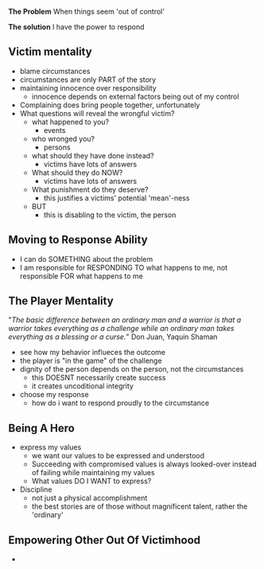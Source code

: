 **The Problem**
When things seem 'out of control'

**The solution**
I have the power to respond

## Victim mentality

- blame circumstances
- circumstances are only PART of the story
- maintaining innocence over responsibility
  - innocence depends on external factors being out of my control
- Complaining does bring people together, unfortunately
- What questions will reveal the wrongful victim?
  - what happened to you?
    - events
  - who wronged you?
    - persons
  - what should they have done instead?
    - victims have lots of answers
  - What should they do NOW?
    - victims have lots of answers
  - What punishment do they deserve?
    - this justifies a victims' potential 'mean'-ness
  - BUT
    - this is disabling to the victim, the person

## Moving to Response Ability

- I can do SOMETHING about the problem
- I am responsible for RESPONDING TO what happens to me, not responsible FOR what happens to me

## The Player Mentality

"_The basic difference between an ordinary man and a warrior is that a warrior takes everything as a challenge while an ordinary man takes everything as a blessing or a curse._" Don Juan, Yaquin Shaman

- see how my behavior influeces the outcome
- the player is "in the game" of the challenge
- dignity of the person depends on the person, not the circumstances
  - this DOESNT necessarily create success
  - it creates uncoditional integrity
- choose my response
  - how do i want to respond proudly to the circumstance

## Being A Hero

- express my values
  - we want our values to be expressed and understood
  - Succeeding with compromised values is always looked-over instead of failing while maintaining my values
  - What values DO I WANT to express?
- Discipline
  - not just a physical accomplishment
  - the best stories are of those without magnificent talent, rather the 'ordinary'

## Empowering Other Out Of Victimhood

-
